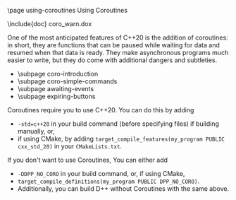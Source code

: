 \page using-coroutines Using Coroutines

\include{doc} coro_warn.dox

One of the most anticipated features of C++20 is the addition of coroutines: in short, they are functions that can be paused while waiting for data and resumed when that data is ready. They make asynchronous programs much easier to write, but they do come with additional dangers and subtleties.

* \subpage coro-introduction
* \subpage coro-simple-commands
* \subpage awaiting-events
* \subpage expiring-buttons

Coroutines require you to use C++20. You can do this by adding
- `-std=c++20` in your build command (before specifying files) if building manually, or,
- if using CMake, by adding `target_compile_features(my_program PUBLIC cxx_std_20)` in your `CMakeLists.txt`.

If you don't want to use Coroutines, You can either add
- `-DDPP_NO_CORO` in your build command, or, if using CMake,
- `target_compile_definitions(my_program PUBLIC DPP_NO_CORO)`.
- Additionally, you can build D++ without Coroutines with the same above.

